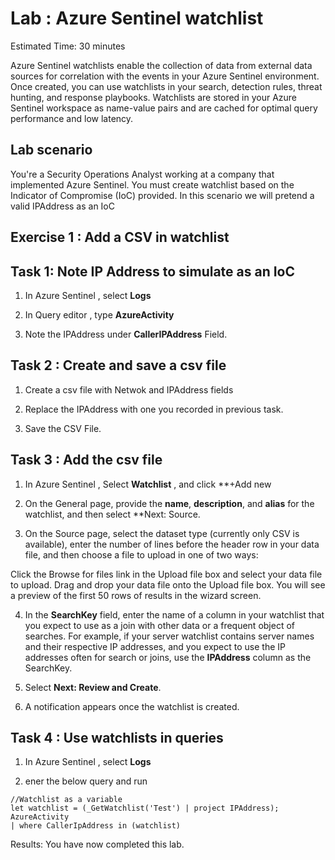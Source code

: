 # Lab : Azure Sentinel watchlist

Estimated Time: 30 minutes

Azure Sentinel watchlists enable the collection of data from external data sources for correlation with the events in your Azure Sentinel environment. 
Once created, you can use watchlists in your search, detection rules, threat hunting, and response playbooks. 
Watchlists are stored in your Azure Sentinel workspace as name-value pairs and are cached for optimal query performance and low latency.

## Lab scenario

You're a Security Operations Analyst working at a company that implemented Azure Sentinel. You must create watchlist based on the Indicator of Compromise (IoC) provided.
In this scenario we will pretend a valid IPAddress as an IoC






## Exercise 1 : Add a CSV in watchlist

## Task 1: Note  IP Address  to simulate as an IoC

1. In Azure Sentinel , select **Logs**

2. In Query editor , type **AzureActivity**

3. Note the IPAddress under **CallerIPAddress** Field.

## Task 2 : Create and save a csv file

1. Create a csv file with Netwok and IPAddress fields 

2. Replace the IPAddress with one you recorded in previous task.

3. Save the CSV File.

## Task 3 : Add the csv file 

1. In Azure Sentinel , Select **Watchlist** , and click **+Add new

2. On the General page, provide the **name**, **description**, and **alias** for the watchlist, and then select **Next: Source.
 
3. On the Source page, select the dataset type (currently only CSV is available), enter the number of lines before the header row in your data file, and then choose a file to upload in one of two ways:

  Click the Browse for files link in the Upload file box and select your data file to upload.
  Drag and drop your data file onto the Upload file box.
  You will see a preview of the first 50 rows of results in the wizard screen.

4. In the **SearchKey** field, enter the name of a column in your watchlist that you expect to use as a join with other data or a frequent object of searches. For example, if your server watchlist contains server names and their respective IP addresses, 
   and you expect to use the IP addresses often for search or joins, use the **IPAddress** column as the SearchKey.

5. Select **Next: Review and Create**.

6. A notification appears once the watchlist is created.

## Task 4 : Use watchlists in queries

1. In Azure Sentinel , select **Logs**

2. ener the below query and run

```
//Watchlist as a variable
let watchlist = (_GetWatchlist('Test') | project IPAddress);
AzureActivity
| where CallerIpAddress in (watchlist)
```












Results: You have now completed this lab.


                                          
              


